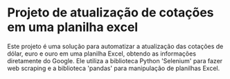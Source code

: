 # Projeto de atualização de cotações em uma planilha excel
 Este projeto é uma solução para automatizar a atualização das cotações de dólar, euro e ouro em uma planilha Excel, obtendo as informações diretamente do Google. Ele utiliza a biblioteca Python 'Selenium' para fazer web scraping e a biblioteca 'pandas' para manipulação de planilhas Excel.
